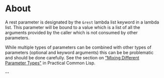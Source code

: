 # About

A rest parameter is designated by the `&rest` lambda list keyword in a lambda list.
This parameter will be bound to a value which is a list of all the arguments provided by the caller which is not consumed by other parameters.

While multiple types of parameters can be combined with other types of parameters (optional and keyword arguments) this can be be problematic and should be done carefully.
See the section on ["Mixing Different Parameter Types"][pcl-function] in Practical Common Lisp.

--

[pcl-function]: http://www.gigamonkeys.com/book/functions.html
